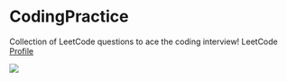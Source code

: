 # CodingPractice
Collection of LeetCode questions to ace the coding interview!
LeetCode [Profile](https://leetcode.com/NalinAgrawal/)


![](https://leetcard.jacoblin.cool/NalinAgrawal?ext=contest)

<!-- ![Leetcode Stats](https://leetcard.jacoblin.cool/NalinAgrawal?ext=heatmap)-->
